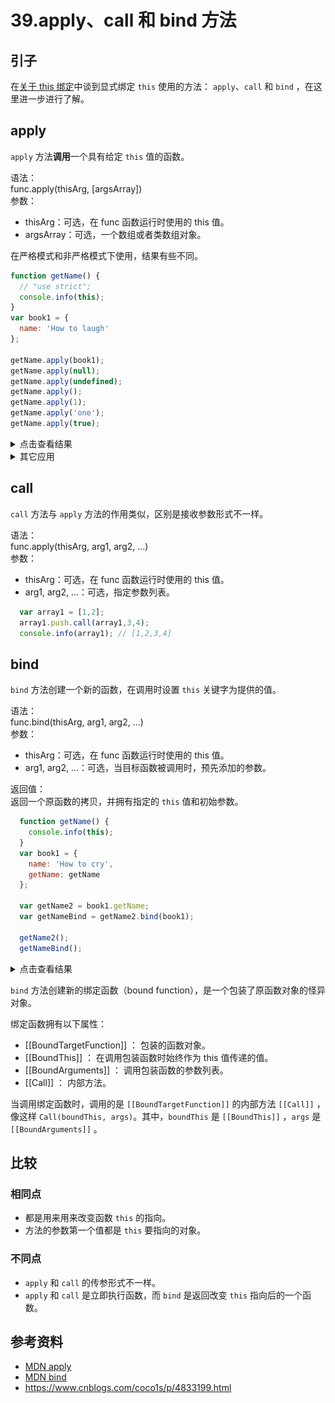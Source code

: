 # 39.apply、call 和 bind 方法
## 引子
在[关于 this 绑定][url-blog33]中谈到显式绑定 `this` 使用的方法： `apply`、`call` 和 `bind` ，在这里进一步进行了解。

## apply
`apply` 方法**调用**一个具有给定 `this` 值的函数。

语法：<br />
func.apply(thisArg, [argsArray]) <br />
参数：
- thisArg：可选，在 func 函数运行时使用的 this 值。
- argsArray：可选，一个数组或者类数组对象。

在严格模式和非严格模式下使用，结果有些不同。
```javascript
function getName() {
  // "use strict";
  console.info(this);
}
var book1 = {
  name: 'How to laugh'
};

getName.apply(book1);
getName.apply(null);
getName.apply(undefined);
getName.apply();
getName.apply(1);
getName.apply('one');
getName.apply(true);
```
<details>
<summary>点击查看结果</summary>

非严格模式：
![39-apply-no-strict][url-local-apply-no-strict]

严格模式：
![39-apply-strict][url-local-apply-strict]

</details>

<details>
<summary>其它应用</summary>

#### 将数组添加到另外一个数组
```javascript
  var array1 = [1,2];
  var array2 = [3,4];
  array1.push.apply(array1,array2);
  console.info(array1); // [1,2,3,4]
```
#### 求数组中的最大和最小值
```javascript
  var min = Math.min.apply(Math,[5, 6, 2, 3, 7]);
  var max = Math.max.apply(Math,[5, 6, 2, 3, 7]);
  console.info(min); // 2
  console.info(max); // 7
```
#### 判断数组
```javascript
  function isArray(obj) {
    return Object.prototype.toString.apply(obj) === '[object Array]';
  }

  console.info(isArray([])); // true
  console.info(isArray({})); // false
```
#### 将类数组转换为数组
```javascript
  var obj = {
    0: 'apple',
    1: 'orange',
    2: 'banana',
    length: 3,
  };
  var arr = Array.prototype.slice.apply(obj);

  console.info(arr); // ["apple", "orange", "banana"]
```
</details>

## call
`call` 方法与 `apply` 方法的作用类似，区别是接收参数形式不一样。

语法：<br />
func.apply(thisArg, arg1, arg2, ...) <br />
参数：
- thisArg：可选，在 func 函数运行时使用的 this 值。
- arg1, arg2, ...：可选，指定参数列表。

```javascript
  var array1 = [1,2];
  array1.push.call(array1,3,4);
  console.info(array1); // [1,2,3,4]
```


## bind
`bind` 方法创建一个新的函数，在调用时设置 `this` 关键字为提供的值。

语法：<br />
func.bind(thisArg, arg1, arg2, ...) <br />
参数：
- thisArg：可选，在 func 函数运行时使用的 this 值。
- arg1, arg2, ...：可选，当目标函数被调用时，预先添加的参数。

返回值：<br />
返回一个原函数的拷贝，并拥有指定的 `this` 值和初始参数。

```javascript
  function getName() {
    console.info(this);
  }
  var book1 = {
    name: 'How to cry',
    getName: getName
  };

  var getName2 = book1.getName;
  var getNameBind = getName2.bind(book1);

  getName2();
  getNameBind();
```
<details>
<summary>点击查看结果</summary>

![39-bind][url-local-bind]

`getName2` 是一个引用，最终指向的是方法 `getName` ，在执行的时候，`this` 是默认绑定，指向 `window` 对象。

`getName2` 使用 `bind` 方法创建了一个新的方法，它的 `this` 指向了 `book1` 。

</details>

`bind` 方法创建新的绑定函数（bound function），是一个包装了原函数对象的怪异对象。

绑定函数拥有以下属性：
- [[BoundTargetFunction]] ： 包装的函数对象。
- [[BoundThis]] ： 在调用包装函数时始终作为 this 值传递的值。
- [[BoundArguments]] ： 调用包装函数的参数列表。
- [[Call]] ： 内部方法。

当调用绑定函数时，调用的是 `[[BoundTargetFunction]]` 的内部方法 `[[Call]]` ，像这样 `Call(boundThis, args)`。其中，`boundThis` 是 `[[BoundThis]]` ，`args` 是 `[[BoundArguments]]` 。

## 比较
### 相同点
- 都是用来用来改变函数 `this` 的指向。
- 方法的参数第一个值都是 `this` 要指向的对象。

### 不同点
- `apply` 和 `call` 的传参形式不一样。
- `apply` 和 `call` 是立即执行函数，而 `bind` 是返回改变 `this` 指向后的一个函数。

## <a name="reference"></a> 参考资料
- [MDN apply][url-mdn-apply]
- [MDN bind][url-mdn-bind]
- https://www.cnblogs.com/coco1s/p/4833199.html

[url-repository-images]:https://xxholic.github.io/segment/images

[url-mdn-apply]:https://developer.mozilla.org/zh-CN/docs/Web/JavaScript/Reference/Global_Objects/Function/apply
[url-mdn-bind]:https://developer.mozilla.org/zh-CN/docs/Web/JavaScript/Reference/Global_Objects/Function/bind

[url-blog33]:https://github.com/XXHolic/blog/issues/33

[url-local-apply-no-strict]:../images/39/apply-no-strict.png
[url-local-apply-strict]:../images/39/apply-strict.png
[url-local-bind]:../images/39/bind.png





